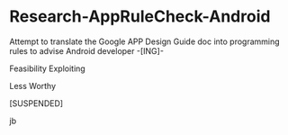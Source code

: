 # Research-AppRuleCheck-Android
Attempt to translate the Google APP Design Guide doc into programming rules to advise Android developer -[ING]-

Feasibility Exploiting

Less Worthy

[SUSPENDED]

jb
